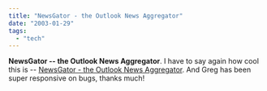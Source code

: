```yaml
---
title: "NewsGator - the Outlook News Aggregator"
date: "2003-01-29"
tags: 
  - "tech"
---
```


**NewsGator -- the Outlook News Aggregator**. I have to say again how cool this is -- [NewsGator - the Outlook News Aggregator](http://www.rassoc.com/newsgator/). And Greg has been super responsive on bugs, thanks much!
